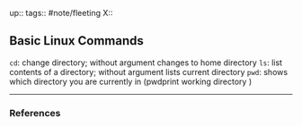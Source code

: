 up::
tags:: #note/fleeting 
X:: 

## Basic Linux Commands

`cd`: change directory; without argument changes to home directory 
`ls`: list contents of a directory; without argument lists current directory
`pwd`: shows which directory you are currently in (pwdprint working directory )

---

### References